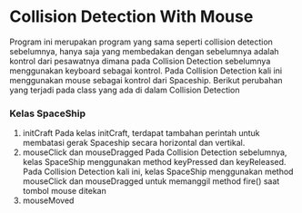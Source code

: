 # Collision Detection With Mouse

Program ini merupakan program yang sama seperti collision detection sebelumnya, hanya saja yang membedakan dengan sebelumnya adalah kontrol dari pesawatnya dimana pada Collision Detection sebelumnya menggunakan keyboard sebagai kontrol. Pada Collision Detection kali ini menggunakan mouse sebagai kontrol dari Spaceship. Berikut perubahan yang terjadi pada class yang ada di dalam Collision Detection

### Kelas SpaceShip
1. initCraft
Pada kelas initCraft, terdapat tambahan perintah untuk membatasi gerak Spaceship secara horizontal dan vertikal.
2. mouseClick dan mouseDragged
Pada Collision Detection sebelumnya, kelas SpaceShip menggunakan method keyPressed dan keyReleased. Pada Collision Detection kali ini, kelas SpaceShip menggunakan method mouseClick dan mouseDragged untuk memanggil method fire() saat tombol mouse ditekan
3. mouseMoved


